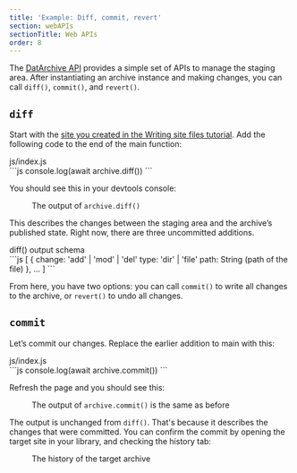 ```yaml
---
title: 'Example: Diff, commit, revert'
section: webAPIs
sectionTitle: Web APIs
order: 8
---
```


The [DatArchive API](/docs/apis/dat.html) provides a simple set of APIs to manage the staging area. After instantiating an archive instance and making changes, you can call `diff()`, `commit()`, and `revert()`.

## `diff`

Start with the [site you created in the Writing site files tutorial](/docs/tutorials/write-site-files.html). Add the following code to the end of the main function:

<figcaption class="code">js/index.js</figcaption>
```js
console.log(await archive.diff())
```

You should see this in your devtools console:

<figure>
<img data-src="/img/docs/tut-diff-commit-revert/diff.jpg" >
<figcaption>The output of <code>archive.diff()</code></figcaption>
</figure>

This describes the changes between the staging area and the archive’s published state. Right now, there are three uncommitted additions.

<figcaption class="code">diff() output schema</figcaption>
```js
[
  {
    change: 'add' | 'mod' | 'del'
    type: 'dir' | 'file'
    path: String (path of the file)
  },
  ...
]
```

From here, you have two options: you can call `commit()` to write all changes to the archive, or `revert()` to undo all changes.

## `commit`

Let’s commit our changes. Replace the earlier addition to main with this:

<figcaption class="code">js/index.js</figcaption>
```js
console.log(await archive.commit())
```

Refresh the page and you should see this:

<figure>
<img data-src="/img/docs/tut-diff-commit-revert/diff.jpg" >
<figcaption>The output of <code>archive.commit()</code> is the same as before</figcaption>
</figure>

The output is unchanged from `diff()`. That's because it describes the changes that were committed. You can confirm the commit by opening the target site in your library, and checking the history tab:

<figure>
<img data-src="/img/docs/tut-diff-commit-revert/history.jpg" >
<figcaption>The history of the target archive</figcaption>
</figure>
